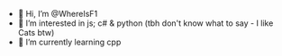- 👋 Hi, I’m @WhereIsF1
- 👀 I’m interested in js; c# & python (tbh don't know what to say - I like Cats btw)
- 🌱 I’m currently learning cpp

<!---
WhereIsF1/WhereIsF1 is a ✨ special ✨ repository because its `README.md` (this file) appears on your GitHub profile.
You can click the Preview link to take a look at your changes.
--->
